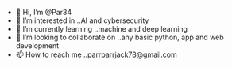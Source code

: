 - 👋 Hi, I’m @Par34
- 👀 I’m interested in ..AI and cybersecurity
- 🌱 I’m currently learning ..machine and deep learning
- 💞️ I’m looking to collaborate on ..any basic python, app and web development
- 📫 How to reach me ..parrparrjack78@gmail.com

<!---
Par34/Par34 is a ✨ special ✨ repository because its `README.md` (this file) appears on your GitHub profile.
You can click the Preview link to take a look at your changes.
--->
